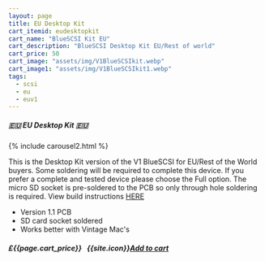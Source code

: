 ```yaml
---
layout: page
title: EU Desktop Kit
cart_itemid: eudesktopkit
cart_name: "BlueSCSI Kit EU"
cart_description: "BlueSCSI Desktop Kit EU/Rest of world"
cart_price: 50
cart_image: "assets/img/V1BlueSCSIkit.webp"
cart_image1: "assets/img/V1BlueSCSIkit1.webp"
tags: 
  - scsi
  - eu
  - euv1
---
```


##### 🇪🇺 EU Desktop Kit 🇪🇺

{% include carousel2.html %}

This is the Desktop Kit version of the V1 BlueSCSI for EU/Rest of the World buyers. Some soldering will be required to complete this device. If you prefer a complete and tested device please choose the Full option. The micro SD socket is pre-soldered to the PCB so only through hole soldering is required. View build instructions [HERE](https://shop.flamelily.co.uk/assets/pdfs/BlueSCSI_assembly.pdf)

* Version 1.1 PCB
* SD card socket soldered
* Works better with Vintage Mac's 

##### £{{page.cart_price}} &nbsp; {{site.icon}}[Add to cart](/cart#{{page.cart_itemid}})